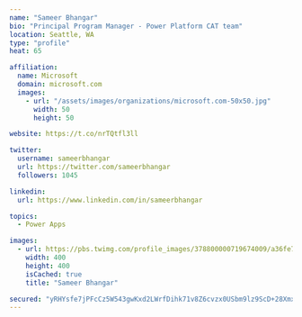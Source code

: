 ```yaml
---
name: "Sameer Bhangar"
bio: "Principal Program Manager - Power Platform CAT team"
location: Seattle, WA
type: "profile"
heat: 65

affiliation:
  name: Microsoft
  domain: microsoft.com
  images:
    - url: "/assets/images/organizations/microsoft.com-50x50.jpg"
      width: 50
      height: 50

website: https://t.co/nrTQtfl3ll

twitter:
  username: sameerbhangar
  url: https://twitter.com/sameerbhangar
  followers: 1045

linkedin:
  url: https://www.linkedin.com/in/sameerbhangar

topics:
  - Power Apps

images:
  - url: https://pbs.twimg.com/profile_images/378800000719674009/a36fe7ddfab1778b76e5793772e43798_400x400.jpeg
    width: 400
    height: 400
    isCached: true
    title: "Sameer Bhangar"

secured: "yRHYsfe7jPFcCz5W543gwKxd2LWrfDihk71v8Z6cvzx0USbm9lz9ScD+28XmxW3nFSFiAtgBp0GqRUkT2SHXOnCRcgf8pQ72Coo+JOQ4fI/YmwM2A+N8E42uX5JK62rp/IBz8PPWSFIZNzWppgF+ClzavQylHB0QN1ZbBUGZyHma23hBMvMs6rJ7tfkqn4hugE5n1NEPhM6KdqhKLyNNQ3/yGY394pbdLLdKMEFBiVx7SFJ/Im5eHcPczskKeOYf9SS/Xjo8Wdf9Bvf8zc2ye6RNm6PwjlOFOUbajJ7EfxjpOPrVhk8x3v7h+xktB57boi2ZUOQjTMEV2vvpUsGyQ97t0/+JLZo3y3LTgpl9d1kNcj3+dYzEw9vRtDThsMMfxhAuHjYT/UV6MsOGTz4jdiI1XqIsl4zZSNIgynvxKjM=;+dzm0lC8gwghiigacd60tA=="
---
```



